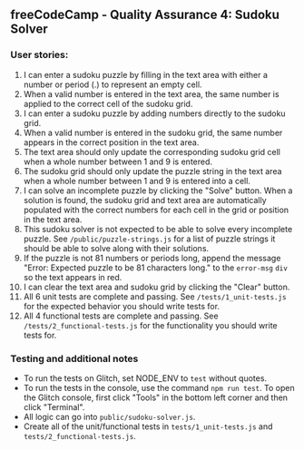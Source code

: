 **freeCodeCamp** - Quality Assurance 4: Sudoku Solver
------

### User stories:

1.  I can enter a sudoku puzzle by filling in the text area with either a number or period (.) to represent an empty cell. 
1. When a valid number is entered in the text area, the same number is applied to the correct cell of the sudoku grid.
1. I can enter a sudoku puzzle by adding numbers directly to the sudoku grid.
1. When a valid number is entered in the sudoku grid, the same number appears in the correct position in the text area.
1. The text area should only update the corresponding sudoku grid cell when a whole number between 1 and 9 is entered.
1. The sudoku grid should only update the puzzle string in the text area when a whole number between 1 and 9 is entered into a cell.
1. I can solve an incomplete puzzle by clicking the "Solve" button. When a solution is found, the sudoku grid and text area are automatically populated with the correct numbers for each cell in the grid or position in the text area.
1. This sudoku solver is not expected to be able to solve every incomplete puzzle. See `/public/puzzle-strings.js` for a list of puzzle strings it should be able to solve along with their solutions.
1. If the puzzle is not 81 numbers or periods long, append the message "Error: Expected puzzle to be 81 characters long." to the `error-msg` `div` so the text appears in red.
1. I can clear the text area and sudoku grid by clicking the "Clear" button.
1. All 6 unit tests are complete and passing. See `/tests/1_unit-tests.js` for the expected behavior you should write tests for.
1. All 4 functional tests are complete and passing. See `/tests/2_functional-tests.js` for the functionality you should write tests for.

### Testing and additional notes

* To run the tests on Glitch, set NODE_ENV to `test` without quotes.
* To run the tests in the console, use the command `npm run test`. To open the Glitch console, first click "Tools" in the bottom left corner and then click "Terminal".
* All logic can go into `public/sudoku-solver.js`.
* Create all of the unit/functional tests in `tests/1_unit-tests.js` and `tests/2_functional-tests.js`.
